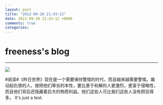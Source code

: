```yaml
---
layout: post
title: "2012-09-20 21:43:12"
date: 2012-09-20 21:43:12 +0800
comments: true
categories: 
---
```


# freeness's blog

----------

![](http://okqmqrbgo.bkt.clouddn.com/201209202143121.jpg)

>
\#阅读\#《昨日世界》现在是一个需要保持警惕的时代，而且越来越需要警惕。煽动起仇恨的人，按照他们卑劣的本性，要比善于和解的人更激烈，更富于侵略性，而且他们背后还隐藏着巨大的物质利益。他们这些人可比我们这些人没有顾忌得多。
It's just a test.